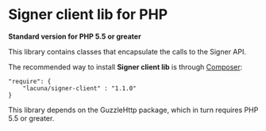 Signer client lib for PHP
====================================
**Standard version for PHP 5.5 or greater**

This library contains classes that encapsulate the calls to the Signer API.

The recommended way to install **Signer client lib** is through [Composer](http://getcomposer.org):

    "require": {
        "lacuna/signer-client" : "1.1.0"
    }


This library depends on the GuzzleHttp package, which in turn requires PHP 5.5 or greater.


